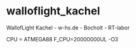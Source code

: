 walloflight_kachel
==================

WallofLight Kachel - w-hs.de - Bocholt - RT-labor

CPU = ATMEGA88
F_CPU=20000000UL
-O3
